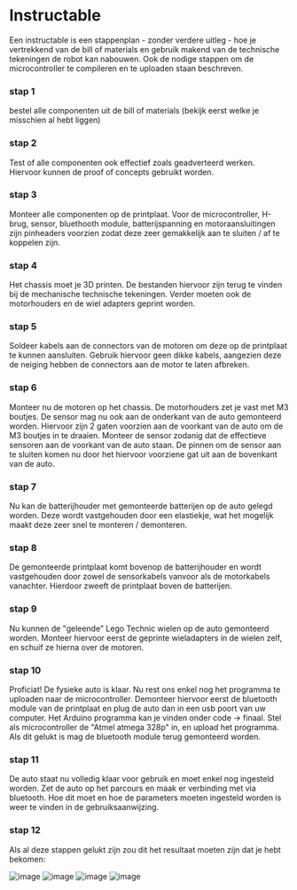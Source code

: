 # Instructable

Een instructable is een stappenplan - zonder verdere uitleg - hoe je vertrekkend van de bill of materials en gebruik makend van de technische tekeningen de robot kan nabouwen. Ook de nodige stappen om de microcontroller te compileren en te uploaden staan beschreven.  

### stap 1
bestel alle componenten uit de bill of materials (bekijk eerst welke je misschien al hebt liggen)

### stap 2
Test of alle componenten ook effectief zoals geadverteerd werken. Hiervoor kunnen de proof of concepts gebruikt worden.

### stap 3
Monteer alle componenten op de printplaat. Voor de microcontroller, H-brug, sensor, bluethooth module, batterijspanning en motoraansluitingen zijn pinheaders voorzien zodat deze zeer gemakkelijk aan te sluiten / af te koppelen zijn.

### stap 4
Het chassis moet je 3D printen. De bestanden hiervoor zijn terug te vinden bij de mechanische technische tekeningen.
Verder moeten ook de motorhouders en de wiel adapters geprint worden.

### stap 5
Soldeer kabels aan de connectors van de motoren om deze op de printplaat te kunnen aansluiten. Gebruik hiervoor geen dikke kabels, aangezien deze de neiging hebben de connectors aan de motor te laten afbreken.

### stap 6
Monteer nu de motoren op het chassis. De motorhouders zet je vast met M3 boutjes. De sensor mag nu ook aan de onderkant van de auto gemonteerd worden. Hiervoor zijn 2 gaten voorzien aan de voorkant van de auto om de M3 boutjes in te draaien. Monteer de sensor zodanig dat de effectieve sensoren aan de voorkant van de auto staan. De pinnen om de sensor aan te sluiten komen nu door het hiervoor voorziene gat uit aan de bovenkant van de auto.

### stap 7
Nu kan de batterijhouder met gemonteerde batterijen op de auto gelegd worden. Deze wordt vastgehouden door een elastiekje, wat het mogelijk maakt deze zeer snel te monteren / demonteren.

### stap 8
De gemonteerde printplaat komt bovenop de batterijhouder en wordt vastgehouden door zowel de sensorkabels vanvoor als de motorkabels vanachter. Hierdoor zweeft de printplaat boven de batterijen.

### stap 9
Nu kunnen de "geleende" Lego Technic wielen op de auto gemonteerd worden. Monteer hiervoor eerst de geprinte wieladapters in de wielen zelf, en schuif ze hierna over de motoren. 

### stap 10
Proficiat! De fysieke auto is klaar. Nu rest ons enkel nog het programma te uploaden naar de microcontroller. Demonteer hiervoor eerst de bluetooth module van de printplaat en plug de auto dan in een usb poort van uw computer. Het Arduino programma kan je vinden onder code -> finaal. Stel als microcontroller de "Atmel atmega 328p" in, en upload het programma. Als dit gelukt is mag de bluetooth module terug gemonteerd worden.

### stap 11
De auto staat nu volledig klaar voor gebruik en moet enkel nog ingesteld worden. Zet de auto op het parcours en maak er verbinding met via bluetooth.
Hoe dit moet en hoe de parameters moeten ingesteld worden is weer te vinden in de gebruiksaanwijzing.

### stap 12
Als al deze stappen gelukt zijn zou dit het resultaat moeten zijn dat je hebt bekomen:


![image](https://github.com/RobinCopp/Linefollower/assets/146443186/aa66fd7e-556c-4681-abdd-a1bd200b8ed7)
![image](https://github.com/RobinCopp/Linefollower/assets/146443186/7f4df11d-eb5b-42ea-9b8e-d064ceab074e)
![image](https://github.com/RobinCopp/Linefollower/assets/146443186/85bd439f-194e-4024-a83f-ae919ccdb458)
![image](https://github.com/RobinCopp/Linefollower/assets/146443186/3184b67d-9168-4b49-903d-8adbc1012405)









